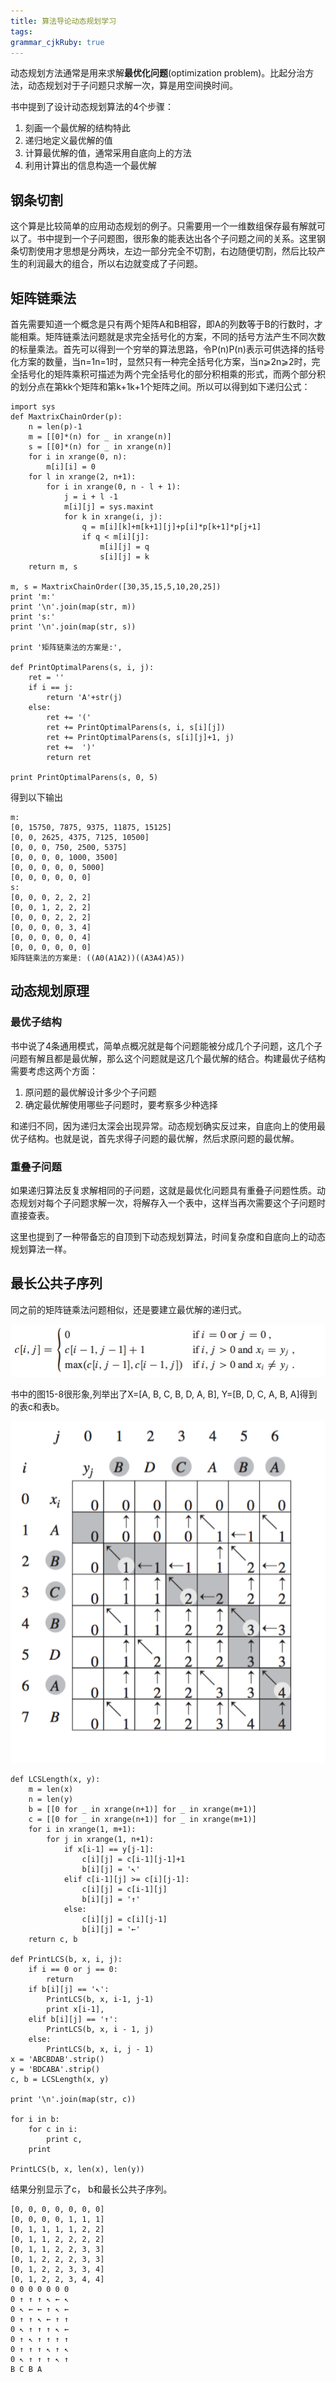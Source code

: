 ```yaml
---
title: 算法导论动态规划学习
tags:
grammar_cjkRuby: true
---
```


动态规划方法通常是用来求解**最优化问题**(optimization problem)。比起分治方法，动态规划对于子问题只求解一次，算是用空间换时间。

书中提到了设计动态规划算法的4个步骤：

1.  刻画一个最优解的结构特此
2.  递归地定义最优解的值
3.  计算最优解的值，通常采用自底向上的方法
4.  利用计算出的信息构造一个最优解

<a id="more"></a>

## [](http://xinqiu.me/2016/10/04/CLRS-2/#u94A2_u6761_u5207_u5272 "钢条切割")钢条切割

这个算是比较简单的应用动态规划的例子。只需要用一个一维数组保存最有解就可以了。书中提到一个子问题图，很形象的能表达出各个子问题之间的关系。这里钢条切割使用才思想是分两块，左边一部分完全不切割，右边随便切割，然后比较产生的利润最大的组合，所以右边就变成了子问题。

## [](http://xinqiu.me/2016/10/04/CLRS-2/#u77E9_u9635_u94FE_u4E58_u6CD5 "矩阵链乘法")矩阵链乘法

首先需要知道一个概念是只有两个矩阵A和B相容，即A的列数等于B的行数时，才能相乘。矩阵链乘法问题就是求完全括号化的方案，不同的括号方法产生不同次数的标量乘法。首先可以得到一个穷举的算法思路，令P(n)P(n)表示可供选择的括号化方案的数量，当n=1n=1时，显然只有一种完全括号化方案，当n⩾2n⩾2时，完全括号化的矩阵乘积可描述为两个完全括号化的部分积相乘的形式，而两个部分积的划分点在第kk个矩阵和第k+1k+1个矩阵之间。所以可以得到如下递归公式：

```
import sys
def MaxtrixChainOrder(p):
    n = len(p)-1
    m = [[0]*(n) for _ in xrange(n)]
    s = [[0]*(n) for _ in xrange(n)]
    for i in xrange(0, n):
        m[i][i] = 0
    for l in xrange(2, n+1):
        for i in xrange(0, n - l + 1):
            j = i + l -1
            m[i][j] = sys.maxint
            for k in xrange(i, j):
                q = m[i][k]+m[k+1][j]+p[i]*p[k+1]*p[j+1]
                if q < m[i][j]:
                    m[i][j] = q
                    s[i][j] = k
    return m, s

m, s = MaxtrixChainOrder([30,35,15,5,10,20,25])
print 'm:'
print '\n'.join(map(str, m))
print 's:'
print '\n'.join(map(str, s))

print '矩阵链乘法的方案是:',

def PrintOptimalParens(s, i, j):
    ret = ''
    if i == j:
        return 'A'+str(j)
    else:
        ret += '('
        ret += PrintOptimalParens(s, i, s[i][j])
        ret += PrintOptimalParens(s, s[i][j]+1, j)
        ret +=  ')'
        return ret

print PrintOptimalParens(s, 0, 5)

```

得到以下输出

```
m:
[0, 15750, 7875, 9375, 11875, 15125]
[0, 0, 2625, 4375, 7125, 10500]
[0, 0, 0, 750, 2500, 5375]
[0, 0, 0, 0, 1000, 3500]
[0, 0, 0, 0, 0, 5000]
[0, 0, 0, 0, 0, 0]
s:
[0, 0, 0, 2, 2, 2]
[0, 0, 1, 2, 2, 2]
[0, 0, 0, 2, 2, 2]
[0, 0, 0, 0, 3, 4]
[0, 0, 0, 0, 0, 4]
[0, 0, 0, 0, 0, 0]
矩阵链乘法的方案是: ((A0(A1A2))((A3A4)A5))

```

## [](http://xinqiu.me/2016/10/04/CLRS-2/#u52A8_u6001_u89C4_u5212_u539F_u7406 "动态规划原理")动态规划原理

### [](http://xinqiu.me/2016/10/04/CLRS-2/#u6700_u4F18_u5B50_u7ED3_u6784 "最优子结构")最优子结构

书中说了4条通用模式，简单点概况就是每个问题能被分成几个子问题，这几个子问题有解且都是最优解，那么这个问题就是这几个最优解的结合。构建最优子结构需要考虑这两个方面：

1.  原问题的最优解设计多少个子问题
2.  确定最优解使用哪些子问题时，要考察多少种选择

和递归不同，因为递归太深会出现异常。动态规划确实反过来，自底向上的使用最优子结构。也就是说，首先求得子问题的最优解，然后求原问题的最优解。

### [](http://xinqiu.me/2016/10/04/CLRS-2/#u91CD_u53E0_u5B50_u95EE_u9898 "重叠子问题")重叠子问题

如果递归算法反复求解相同的子问题，这就是最优化问题具有重叠子问题性质。动态规划对每个子问题求解一次，将解存入一个表中，这样当再次需要这个子问题时直接查表。

这里也提到了一种带备忘的自顶到下动态规划算法，时间复杂度和自底向上的动态规划算法一样。

## [](http://xinqiu.me/2016/10/04/CLRS-2/#u6700_u957F_u516C_u5171_u5B50_u5E8F_u5217 "最长公共子序列")最长公共子序列

同之前的矩阵链乘法问题相似，还是要建立最优解的递归式。

![](./images/1497255574273.jpg)

书中的图15-8很形象,列举出了X=[A, B, C, B, D, A, B], Y=[B, D, C, A, B, A]得到的表c和表b。

![](./images/1497255574368.jpg)

```
def LCSLength(x, y):
    m = len(x)
    n = len(y)
    b = [[0 for _ in xrange(n+1)] for _ in xrange(m+1)]
    c = [[0 for _ in xrange(n+1)] for _ in xrange(m+1)]
    for i in xrange(1, m+1):
        for j in xrange(1, n+1):
            if x[i-1] == y[j-1]:
                c[i][j] = c[i-1][j-1]+1
                b[i][j] = '↖'
            elif c[i-1][j] >= c[i][j-1]:
                c[i][j] = c[i-1][j]
                b[i][j] = '↑'
            else:
                c[i][j] = c[i][j-1]
                b[i][j] = '←'
    return c, b

def PrintLCS(b, x, i, j):
    if i == 0 or j == 0:
        return
    if b[i][j] == '↖':
        PrintLCS(b, x, i-1, j-1)
        print x[i-1],
    elif b[i][j] == '↑':
        PrintLCS(b, x, i - 1, j)
    else:
        PrintLCS(b, x, i, j - 1)
x = 'ABCBDAB'.strip()
y = 'BDCABA'.strip()
c, b = LCSLength(x, y)

print '\n'.join(map(str, c))

for i in b:
    for c in i:
        print c,
    print

PrintLCS(b, x, len(x), len(y))

```

结果分别显示了c， b和最长公共子序列。

```
[0, 0, 0, 0, 0, 0, 0]
[0, 0, 0, 0, 1, 1, 1]
[0, 1, 1, 1, 1, 2, 2]
[0, 1, 1, 2, 2, 2, 2]
[0, 1, 1, 2, 2, 3, 3]
[0, 1, 2, 2, 2, 3, 3]
[0, 1, 2, 2, 3, 3, 4]
[0, 1, 2, 2, 3, 4, 4]
0 0 0 0 0 0 0
0 ↑ ↑ ↑ ↖ ← ↖
0 ↖ ← ← ↑ ↖ ←
0 ↑ ↑ ↖ ← ↑ ↑
0 ↖ ↑ ↑ ↑ ↖ ←
0 ↑ ↖ ↑ ↑ ↑ ↑
0 ↑ ↑ ↑ ↖ ↑ ↖
0 ↖ ↑ ↑ ↑ ↖ ↑
B C B A
```